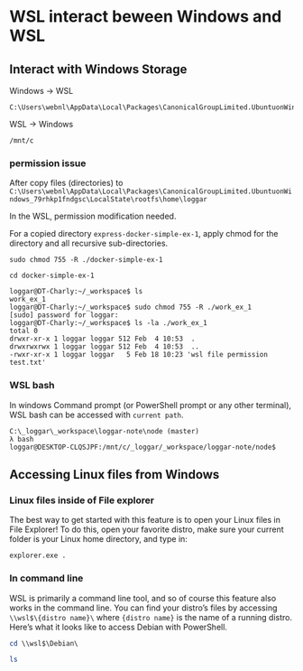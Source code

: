 # WSL interact beween Windows and WSL

## Interact with Windows Storage

Windows -> WSL

```
C:\Users\webnl\AppData\Local\Packages\CanonicalGroupLimited.UbuntuonWindows_79rhkp1fndgsc\LocalState\rootfs\home\loggar
```

WSL -> Windows

```
/mnt/c
```

### permission issue

After copy files (directories) to `C:\Users\webnl\AppData\Local\Packages\CanonicalGroupLimited.UbuntuonWindows_79rhkp1fndgsc\LocalState\rootfs\home\loggar`

In the WSL, permission modification needed.

For a copied directory `express-docker-simple-ex-1`, apply chmod for the directory and all recursive sub-directories.

```
sudo chmod 755 -R ./docker-simple-ex-1

cd docker-simple-ex-1
```

```
loggar@DT-Charly:~/_workspace$ ls
work_ex_1
loggar@DT-Charly:~/_workspace$ sudo chmod 755 -R ./work_ex_1
[sudo] password for loggar:
loggar@DT-Charly:~/_workspace$ ls -la ./work_ex_1
total 0
drwxr-xr-x 1 loggar loggar 512 Feb  4 10:53  .
drwxrwxrwx 1 loggar loggar 512 Feb  4 10:53  ..
-rwxr-xr-x 1 loggar loggar   5 Feb 18 10:23 'wsl file permission test.txt'
```

### WSL bash

In windows Command prompt (or PowerShell prompt or any other terminal), WSL bash can be accessed with `current path`.

```
C:\_loggar\_workspace\loggar-note\node (master)
λ bash
loggar@DESKTOP-CLQSJPF:/mnt/c/_loggar/_workspace/loggar-note/node$
```

## Accessing Linux files from Windows

### Linux files inside of File explorer

The best way to get started with this feature is to open your Linux files in File Explorer! To do this, open your favorite distro, make sure your current folder is your Linux home directory, and type in:

```
explorer.exe .
```

### In command line

WSL is primarily a command line tool, and so of course this feature also works in the command line. You can find your distro’s files by accessing `\\wsl$\{distro name}\` where `{distro name}` is the name of a running distro. Here’s what it looks like to access Debian with PowerShell.

```PowerShell
cd \\wsl$\Debian\

ls
```